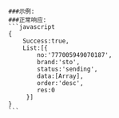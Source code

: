 
    ###示例:  
    ###正常响应:  
    ```javascript
    {
        Success:true,
        List:[{
            no:'777005949070187',
            brand:'sto',
            status:'sending',
            data:[Array],
            order:'desc',
            res:0
         }]
    }
    ```
